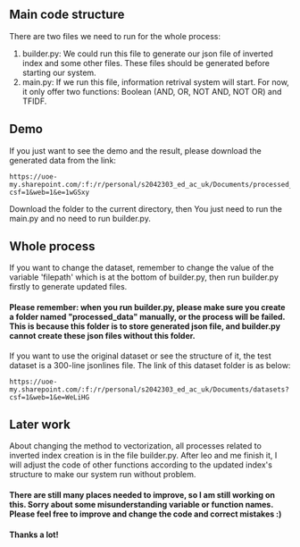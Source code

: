## Main code structure
There are two files we need to run for the whole process:
1. builder.py: We could run this file to generate our json file of inverted index and some other files. These files should be generated before starting our system.
2. main.py: If we run this file, information retrival system will start. For now, it only offer two functions: Boolean (AND, OR, NOT AND, NOT OR) and TFIDF.

## Demo
If you just want to see the demo and the result, please download the generated data from the link:
```
https://uoe-my.sharepoint.com/:f:/r/personal/s2042303_ed_ac_uk/Documents/processed_data?csf=1&web=1&e=1wGSxy
```
Download the folder to the current directory, then You just need to run the main.py and no need to run builder.py. 

## Whole process
If you want to change the dataset, remember to change the value of the variable 'filepath' which is at the bottom of builder.py, then run builder.py firstly to generate updated files.

#### Please remember: when you run builder.py, please make sure you create a folder named "processed_data" manually, or the process will be failed. This is because this folder is to store generated json file, and builder.py cannot create these json files without this folder.

If you want to use the original dataset or see the structure of it, the test dataset is a 300-line jsonlines file. The link of this dataset folder is as below:
```
https://uoe-my.sharepoint.com/:f:/r/personal/s2042303_ed_ac_uk/Documents/datasets?csf=1&web=1&e=WeLiHG
```

## Later work
About changing the method to vectorization, all processes related to inverted index creation is in the file builder.py. After leo and me finish it, I will adjust the code of other functions according to the updated index's structure to make our system run without problem.

#### There are still many places needed to improve, so I am still working on this. Sorry about some misunderstanding variable or function names. Please feel free to improve and change the code and correct mistakes :)

#### Thanks a lot!


